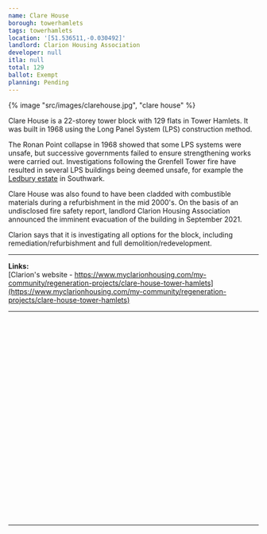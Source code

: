 ```yaml
---
name: Clare House
borough: towerhamlets
tags: towerhamlets
location: '[51.536511,-0.030492]'
landlord: Clarion Housing Association
developer: null
itla: null
total: 129
ballot: Exempt
planning: Pending
---
```

{% image "src/images/clarehouse.jpg", "clare house" %}

Clare House is a 22-storey tower block with 129 flats in Tower Hamlets. It was built in 1968 using the Long Panel System (LPS) construction method.

The Ronan Point collapse in 1968 showed that some LPS systems were unsafe, but successive governments failed to ensure strengthening works were carried out. Investigations following the Grenfell Tower fire have resulted in several LPS buildings being deemed unsafe, for example the [Ledbury estate](https://www.estatewatch.london/estates/southwark/ledbury/) in Southwark.

Clare House was also found to have been cladded with combustible materials during a refurbishment in the mid 2000's. On the basis of an undisclosed fire safety report, landlord Clarion Housing Association announced the imminent evacuation of the building in September 2021. 

Clarion says that it is investigating all options for the block, including remediation/refurbishment and full demolition/redevelopment.

---

__Links:__  
[Clarion's website - https://www.myclarionhousing.com/my-community/regeneration-projects/clare-house-tower-hamlets](https://www.myclarionhousing.com/my-community/regeneration-projects/clare-house-tower-hamlets)

---

<!------------THE CODE BELOW RENDERS THE MAP - DO NOT EDIT! ---------------------------->

<div id="map" style="width: 100%; height: 400px;"></div>

<script>
  var map = L.map('map').setView({{ location }}, 13);
  L.tileLayer('https://tile.openstreetmap.org/{z}/{x}/{y}.png', {
  maxZoom: 19,
attribution: '&copy; <a href="http://www.openstreetmap.org/copyright">OpenStreetMap</a>'
}).addTo(map);
var circle = L.circle({{ location }}, {
    color: 'red',
    fillColor: '#f03',
    fillOpacity: 0.5,
    radius: 500
}).addTo(map);
</script>

---